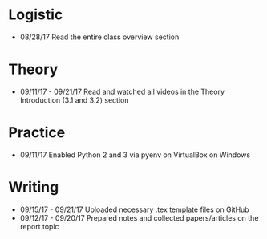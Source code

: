 # Logistic

* 08/28/17 Read the entire class overview section 

# Theory

* 09/11/17 - 09/21/17 Read and watched all videos in the Theory Introduction (3.1 and 3.2) section

# Practice

* 09/11/17 Enabled Python 2 and 3 via pyenv on VirtualBox on Windows

# Writing
 
* 09/15/17 - 09/21/17 Uploaded necessary .tex template files on GitHub 
* 09/12/17 - 09/20/17 Prepared notes and collected papers/articles on the report topic

